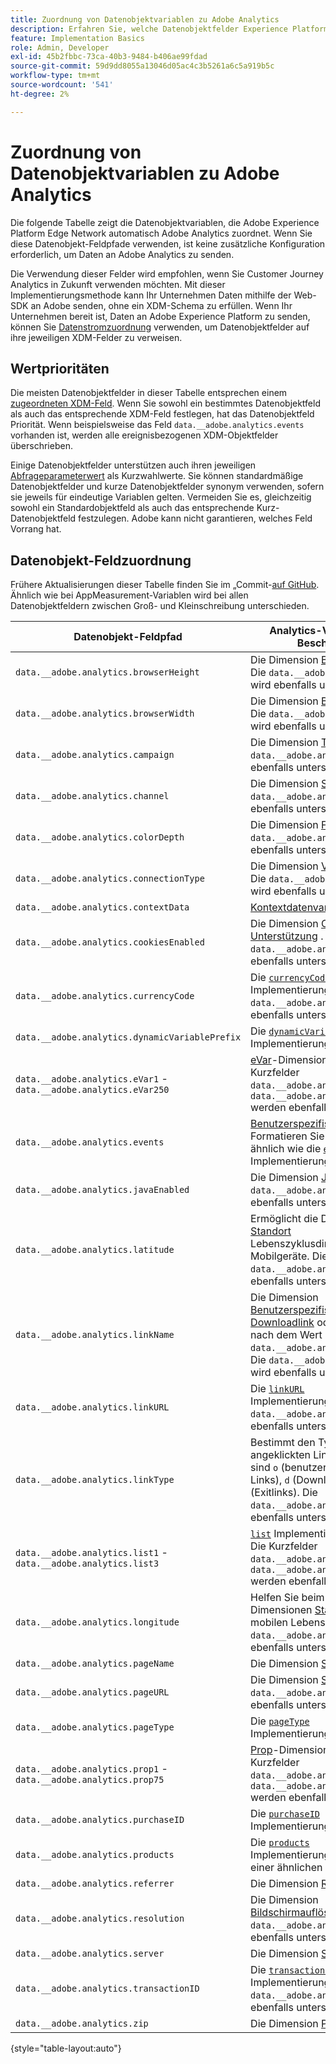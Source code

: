 ```yaml
---
title: Zuordnung von Datenobjektvariablen zu Adobe Analytics
description: Erfahren Sie, welche Datenobjektfelder Experience Platform Edge automatisch Analytics-Variablen zuordnet.
feature: Implementation Basics
role: Admin, Developer
exl-id: 45b2fbbc-73ca-40b3-9484-b406ae99fdad
source-git-commit: 59d9dd8055a13046d05ac4c3b5261a6c5a919b5c
workflow-type: tm+mt
source-wordcount: '541'
ht-degree: 2%

---
```


# Zuordnung von Datenobjektvariablen zu Adobe Analytics

Die folgende Tabelle zeigt die Datenobjektvariablen, die Adobe Experience Platform Edge Network automatisch Adobe Analytics zuordnet. Wenn Sie diese Datenobjekt-Feldpfade verwenden, ist keine zusätzliche Konfiguration erforderlich, um Daten an Adobe Analytics zu senden.

Die Verwendung dieser Felder wird empfohlen, wenn Sie Customer Journey Analytics in Zukunft verwenden möchten. Mit dieser Implementierungsmethode kann Ihr Unternehmen Daten mithilfe der Web-SDK an Adobe senden, ohne ein XDM-Schema zu erfüllen. Wenn Ihr Unternehmen bereit ist, Daten an Adobe Experience Platform zu senden, können Sie [Datenstromzuordnung](https://experienceleague.adobe.com/de/docs/experience-platform/datastreams/data-prep#mapping) verwenden, um Datenobjektfelder auf ihre jeweiligen XDM-Felder zu verweisen.

## Wertprioritäten

Die meisten Datenobjektfelder in dieser Tabelle entsprechen einem [zugeordneten XDM-Feld](xdm-var-mapping.md). Wenn Sie sowohl ein bestimmtes Datenobjektfeld als auch das entsprechende XDM-Feld festlegen, hat das Datenobjektfeld Priorität. Wenn beispielsweise das Feld `data.__adobe.analytics.events` vorhanden ist, werden alle ereignisbezogenen XDM-Objektfelder überschrieben.

Einige Datenobjektfelder unterstützen auch ihren jeweiligen [Abfrageparameterwert](../validate/query-parameters.md) als Kurzwahlwerte. Sie können standardmäßige Datenobjektfelder und kurze Datenobjektfelder synonym verwenden, sofern sie jeweils für eindeutige Variablen gelten. Vermeiden Sie es, gleichzeitig sowohl ein Standardobjektfeld als auch das entsprechende Kurz-Datenobjektfeld festzulegen. Adobe kann nicht garantieren, welches Feld Vorrang hat.

## Datenobjekt-Feldzuordnung

Frühere Aktualisierungen dieser Tabelle finden Sie im „Commit-[&#x200B; auf GitHub](https://github.com/AdobeDocs/analytics.en/commits/main/help/implement/aep-edge/data-var-mapping.md). Ähnlich wie bei AppMeasurement-Variablen wird bei allen Datenobjektfeldern zwischen Groß- und Kleinschreibung unterschieden.

| Datenobjekt-Feldpfad | Analytics-Variable und -Beschreibung |
| --- | --- |
| `data.__adobe.analytics.browserHeight` | Die Dimension [Browser-Höhe](../../components/dimensions/browser-height.md) . Die `data.__adobe.analytics.bh` wird ebenfalls unterstützt. |
| `data.__adobe.analytics.browserWidth` | Die Dimension [Browser-Breite](../../components/dimensions/browser-width.md) . Die `data.__adobe.analytics.bw` wird ebenfalls unterstützt. |
| `data.__adobe.analytics.campaign` | Die Dimension [Trackingcode](../../components/dimensions/tracking-code.md) . Die `data.__adobe.analytics.v0` wird ebenfalls unterstützt. |
| `data.__adobe.analytics.channel` | Die Dimension [Site](../../components/dimensions/site-section.md) . Die `data.__adobe.analytics.ch` wird ebenfalls unterstützt. |
| `data.__adobe.analytics.colorDepth` | Die Dimension [Farbtiefe](../../components/dimensions/color-depth.md) . Die `data.__adobe.analytics.c` wird ebenfalls unterstützt. |
| `data.__adobe.analytics.connectionType` | Die Dimension [Verbindungstyp](../../components/dimensions/connection-type.md) . Die `data.__adobe.analytics.ct` wird ebenfalls unterstützt. |
| `data.__adobe.analytics.contextData` | [Kontextdatenvariablen](/help/implement/vars/page-vars/contextdata.md) |
| `data.__adobe.analytics.cookiesEnabled` | Die Dimension [Cookie-Unterstützung](../../components/dimensions/cookie-support.md) . Die `data.__adobe.analytics.k` wird ebenfalls unterstützt. |
| `data.__adobe.analytics.currencyCode` | Die [`currencyCode`](../vars/config-vars/currencycode.md) Implementierungsvariable. Die `data.__adobe.analytics.cc` wird ebenfalls unterstützt. |
| `data.__adobe.analytics.dynamicVariablePrefix` | Die [`dynamicVariablePrefix`](../vars/config-vars/dynamicvariableprefix.md) Implementierungsvariable. |
| `data.__adobe.analytics.eVar1` - `data.__adobe.analytics.eVar250` | [eVar](../../components/dimensions/evar.md)-Dimensionen. Die Kurzfelder `data.__adobe.analytics.v1` - `data.__adobe.analytics.v250` werden ebenfalls unterstützt. |
| `data.__adobe.analytics.events` | [Benutzerspezifische Ereignisse](../../components/metrics/custom-events.md). Formatieren Sie dieses Feld ähnlich wie die [`events`](../vars/page-vars/events/events-overview.md) Implementierungsvariable. |
| `data.__adobe.analytics.javaEnabled` | Die Dimension [Java aktiviert](../../components/dimensions/java-enabled.md) . Die `data.__adobe.analytics.v` wird ebenfalls unterstützt. |
| `data.__adobe.analytics.latitude` | Ermöglicht die Definition der [Standort](../../components/dimensions/lifecycle-dimensions.md) Lebenszyklusdimensionen für Mobilgeräte. Die `data.__adobe.analytics.lat` wird ebenfalls unterstützt. |
| `data.__adobe.analytics.linkName` | Die Dimension [Benutzerspezifischer &#x200B;](../../components/dimensions/custom-link.md), [Downloadlink](../../components/dimensions/download-link.md) oder [Exitlink](../../components/dimensions/exit-link.md), je nach dem Wert in `data.__adobe.analytics.linkType`. Die `data.__adobe.analytics.pev2` wird ebenfalls unterstützt. |
| `data.__adobe.analytics.linkURL` | Die [`linkURL`](../vars/config-vars/linkurl.md) Implementierungsvariable. Die `data.__adobe.analytics.pev1` wird ebenfalls unterstützt. |
| `data.__adobe.analytics.linkType` | Bestimmt den Typ des angeklickten Links. Gültige Werte sind `o` (benutzerspezifische Links), `d` (Downloadlinks) und `e` (Exitlinks). Die `data.__adobe.analytics.pe` wird ebenfalls unterstützt. |
| `data.__adobe.analytics.list1` - `data.__adobe.analytics.list3` | [`list`](/help/implement/vars/page-vars/list.md) Implementierungsvariablen. Die Kurzfelder `data.__adobe.analytics.l1` - `data.__adobe.analytics.list3` werden ebenfalls unterstützt. |
| `data.__adobe.analytics.longitude` | Helfen Sie beim Festlegen der Dimensionen [Standort](../../components/dimensions/lifecycle-dimensions.md) für den mobilen Lebenszyklus. Die `data.__adobe.analytics.lon` wird ebenfalls unterstützt. |
| `data.__adobe.analytics.pageName` | Die Dimension [Seite](/help/components/dimensions/page.md). |
| `data.__adobe.analytics.pageURL` | Die Dimension [Seiten](/help/components/dimensions/page-url.md)URL. Die `data.__adobe.analytics.g` wird ebenfalls unterstützt. |
| `data.__adobe.analytics.pageType` | Die [`pageType`](../vars/page-vars/pagetype.md) Implementierungsvariable. |
| `data.__adobe.analytics.prop1` - `data.__adobe.analytics.prop75` | [Prop](../../components/dimensions/prop.md)-Dimensionen. Die Kurzfelder `data.__adobe.analytics.c1` - `data.__adobe.analytics.c75` werden ebenfalls unterstützt. |
| `data.__adobe.analytics.purchaseID` | Die [`purchaseID`](../vars/page-vars/purchaseid.md) Implementierungsvariable. |
| `data.__adobe.analytics.products` | Die [`products`](../vars/page-vars/products.md) Implementierungsvariable folgt einer ähnlichen Formatierung. |
| `data.__adobe.analytics.referrer` | Die Dimension [Referrer](/help/components/dimensions/referrer.md). |
| `data.__adobe.analytics.resolution` | Die Dimension [Bildschirmauflösung](../../components/dimensions/monitor-resolution.md). Die `data.__adobe.analytics.s` wird ebenfalls unterstützt. |
| `data.__adobe.analytics.server` | Die Dimension [Server](/help/components/dimensions/server.md). |
| `data.__adobe.analytics.transactionID` | Die [`transactionID`](../vars/page-vars/transactionid.md) Implementierungsvariable. Die `data.__adobe.analytics.xact` wird ebenfalls unterstützt. |
| `data.__adobe.analytics.zip` | Die Dimension [Postleitzahl](../../components/dimensions/zip-code.md) . |

{style="table-layout:auto"}
